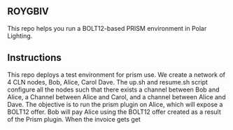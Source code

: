 ## ROYGBIV

This repo helps you run a BOLT12-based PRISM environment in Polar Lighting.

## Instructions

This repo deploys a test environment for prism use. We create a network of 4 CLN nodes, Bob, Alice, Carol Dave. The up.sh and resume.sh script configure all the nodes such that there exists a channel between Bob and Alice, a Channel between Alice and Carol, and a channel between Alice and Dave. The objective is to run the prism plugin on Alice, which will expose a BOLT12 offer. Bob will pay Alice using the BOLT12 offer created as a result of the Prism plugin.  When the invoice gets get